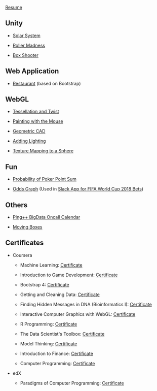 [Resume](/resume/kai_wang_resume.pdf)

## Unity

* [Solar System](/unity/Solar%20System/index.html)

* [Roller Madness](/unity/Roller%20Madness/index.html)

* [Box Shooter](/unity/Box%20Shooter/index.html)

## Web Application

* [Restaurant](https://wangkai-confusion.herokuapp.com) (based on Bootstrap)

## WebGL

* [Tessellation and Twist](/webgl/tessellation_twist.html)

* [Painting with the Mouse](/webgl/painting_with_the_mouse.html)

* [Geometric CAD](/webgl/geometric_cad.html)

* [Adding Lighting](/webgl/lighting.html)

* [Texture Mapping to a Sphere](/webgl/texture_mapping.html)

## Fun

* [Probability of Poker Point Sum](/fun/pokers.html)

* [Odds Graph](/fun/world_cup_2018_odds.html?other_total=200.0&same_total=185.0) (Used in [Slack App for FIFA World Cup 2018 Bets](https://github.com/charles-wangkai/betbot_worldcup2018))

## Others

* [Ping++ BigData Oncall Calendar](/others/pingxx_bigdata_oncall_calendar.html)

* [Moving Boxes](/others/moving_boxes.html)

## Certificates

* Coursera
    
    * Machine Learning: [Certificate](/certificates/certificate_machine_learning.pdf)

    * Introduction to Game Development: [Certificate](/certificates/certificate_game_development.pdf)

    * Bootstrap 4: [Certificate](/certificates/certificate_bootstrap.pdf)

    * Getting and Cleaning Data: [Certificate](/certificates/certificate_getting_and_cleaning_data.pdf)

    * Finding Hidden Messages in DNA (Bioinformatics I): [Certificate](/certificates/certificate_bioinformatics_1.pdf)

    * Interactive Computer Graphics with WebGL: [Certificate](/certificates/certificate_webgl.pdf)

    * R Programming: [Certificate](/certificates/certificate_r_programming.pdf)

    * The Data Scientist's Toolbox: [Certificate](/certificates/certificate_data_scientist_toolbox.pdf)

    * Model Thinking: [Certificate](/certificates/certificate_model_thinking.pdf)

    * Introduction to Finance: [Certificate](/certificates/certificate_finance.pdf)

    * Computer Programming: [Certificate](/certificates/certificate_computer_programming.pdf)

* edX

    * Paradigms of Computer Programming: [Certificate](https://courses.edx.org/certificates/c952c7addbe34438a45c316752969049)
